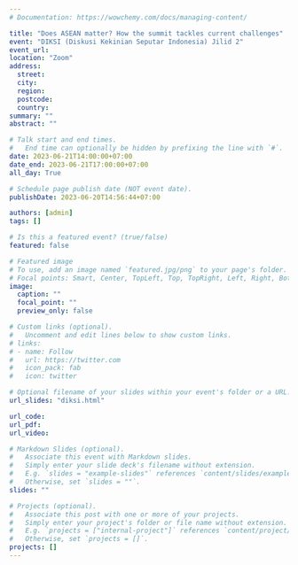```yaml
---
# Documentation: https://wowchemy.com/docs/managing-content/

title: "Does ASEAN matter? How the summit tackles current challenges"
event: "DIKSI (Diskusi Kekinian Seputar Indonesia) Jilid 2"
event_url:
location: "Zoom"
address:
  street:
  city:
  region:
  postcode:
  country:
summary: ""
abstract: ""

# Talk start and end times.
#   End time can optionally be hidden by prefixing the line with `#`.
date: 2023-06-21T14:00:00+07:00
date_end: 2023-06-21T17:00:00+07:00
all_day: True

# Schedule page publish date (NOT event date).
publishDate: 2023-06-20T14:56:44+07:00

authors: [admin]
tags: []

# Is this a featured event? (true/false)
featured: false

# Featured image
# To use, add an image named `featured.jpg/png` to your page's folder. 
# Focal points: Smart, Center, TopLeft, Top, TopRight, Left, Right, BottomLeft, Bottom, BottomRight.
image:
  caption: ""
  focal_point: ""
  preview_only: false

# Custom links (optional).
#   Uncomment and edit lines below to show custom links.
# links:
# - name: Follow
#   url: https://twitter.com
#   icon_pack: fab
#   icon: twitter

# Optional filename of your slides within your event's folder or a URL.
url_slides: "diksi.html"

url_code:
url_pdf:
url_video:

# Markdown Slides (optional).
#   Associate this event with Markdown slides.
#   Simply enter your slide deck's filename without extension.
#   E.g. `slides = "example-slides"` references `content/slides/example-slides.md`.
#   Otherwise, set `slides = ""`.
slides: ""

# Projects (optional).
#   Associate this post with one or more of your projects.
#   Simply enter your project's folder or file name without extension.
#   E.g. `projects = ["internal-project"]` references `content/project/deep-learning/index.md`.
#   Otherwise, set `projects = []`.
projects: []
---
```


